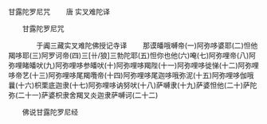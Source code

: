   甘露陀罗尼咒
　　唐 实叉难陀译




　　甘露陀罗尼咒

　　　　于阗三藏实叉难陀佛授记寺译
　　那谟皤哦嚩帝(一)阿弥哆婆耶(二)怛他羯哆耶(三)阿罗诃帝(四)三[卄/狼]三勃陀耶(五)怛你也他(六)唵(七)阿弥哩帝(八)阿弥哩睹皤吠(九)阿弥哩哆参皤吠(十)阿弥哩哆羯陛(十一)阿弥哩哆徙悌(十二)阿弥哩哆帝艺(十三)阿弥哩哆尾羯囕帝(十四)阿弥哩哆尾迦哆哦弥泥(十五)阿弥哩哆伽哦曩(十六)枳栗底迦隶(十七)阿弥哩哆讷努吠(十八)萨嚩隶(十九)萨婆怛他(二十)萨陀弥(二十一)萨婆枳隶舍羯叉炎迦隶萨嚩诃(二十二)

　　佛说甘露陀罗尼经


